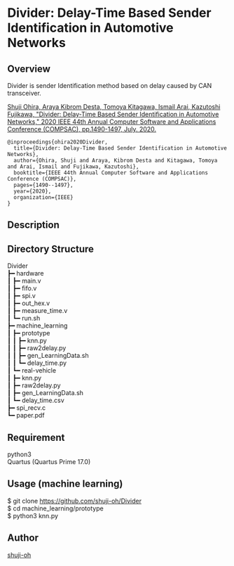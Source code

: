 Divider: Delay-Time Based Sender Identification in Automotive Networks
====

## Overview

Divider is sender Identification method based on delay caused by CAN transceiver.

[Shuji Ohira, Araya Kibrom Desta, Tomoya Kitagawa, Ismail Arai, Kazutoshi Fujikawa, "Divider: Delay-Time Based Sender Identification in Automotive Networks," 2020 IEEE 44th Annual Computer Software and Applications Conference (COMPSAC), pp.1490-1497, July. 2020.](https://arxiv.org/pdf/2008.10941.pdf)

```
@inproceedings{ohira2020Divider,
  title={Divider: Delay-Time Based Sender Identification in Automotive Networks},
  author={Ohira, Shuji and Araya, Kibrom Desta and Kitagawa, Tomoya and Arai, Ismail and Fujikawa, Kazutoshi},
  booktitle={IEEE 44th Annual Computer Software and Applications Conference (COMPSAC)},
  pages={1490--1497},
  year={2020},
  organization={IEEE}
}
```

## Description



## Directory Structure

Divider  
┣━ hardware  
┃	┣━ main.v  
┃	┣━ fifo.v  
┃	┣━ spi.v  
┃	┣━ out_hex.v  
┃	┣━ measure_time.v  
┃	┗━ run.sh  
┣━ machine_learning  
┃	┣━ prototype  
┃   ┃   ┣━ knn.py  
┃   ┃   ┣━ raw2delay.py  
┃   ┃   ┣━ gen_LearningData.sh  
┃	┃   ┗━ delay_time.py  
┃	┗━ real-vehicle  
┃       ┣━ knn.py  
┃       ┣━ raw2delay.py  
┃       ┣━ gen_LearningData.sh  
┃	    ┗━ delay_time.csv  
┣━ spi_recv.c  
┗━ paper.pdf  

## Requirement

python3  
Quartus (Quartus Prime 17.0)  

## Usage (machine learning)

$ git clone https://github.com/shuji-oh/Divider  
$ cd machine_learning/prototype  
$ python3 knn.py  

## Author

[shuji-oh](https://github.com/shuji-oh)
